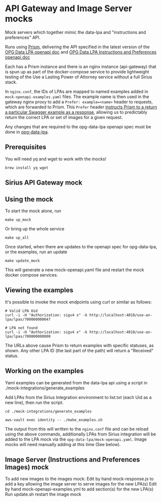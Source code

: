 # API Gateway and Image Server mocks

Mock servers which together mimic the data-lpa and "instructions and preferences" API.

Runs using [Prism](https://stoplight.io/open-source/prism), delivering the API specified in the latest version of the
[OPG Data LPA openapi doc](https://github.com/ministryofjustice/opg-data-lpa/blob/main/lambda_functions/v1/openapi/lpa-openapi.yml) and [OPG Data LPA Instructions and Preferences openapi doc](https://raw.githubusercontent.com/ministryofjustice/opg-data-lpa-instructions-preferences/main/docs/openapi/image-request-handler.yml)

Each has a Prism instance and there is an nginx instance (api-gateway) that is spun up as part of the docker-compose service to provide lightweight testing of the Use a Lasting Power of Attorney service without a full Sirius stack.

In `nginx.conf`, the IDs of LPAs are mapped to named examples added in `mock-openapi-examples.yaml` files.
The example name is then used in the gateway nginx proxy to add a `Prefer: example=<name>` header to requests, which are forwarded to Prism. This `Prefer` header [instructs Prism to a return a particular Swagger example as a response](https://github.com/stoplightio/prism/blob/master/docs/guides/01-mocking.md#Response-Generation), allowing us to predictably return the correct LPA or set of images  for a given request.

Any changes that are required to the opg-data-lpa openapi spec must be done in [opg-data-lpa](https://github.com/ministryofjustice/opg-data-lpa).

## Prerequisites

You will need yq and wget to work with the mocks!

```shell
brew install yq wget
```

## Sirius API Gateway mock

## Using the mock

To start the mock alone, run

```shell
make up_mock
```

Or bring up the whole service

```shell
make up_all
```

Once started, when there are updates to the openapi spec for opg-data-lpa, or the examples, run an update

```shell
make update_mock
```

This will generate a new mock-openapi.yaml file and restart the mock docker compose services.

## Viewing the examples

It's possible to invoke the mock endpoints using curl or similar as follows:

```shell
# Valid LPA Uid
curl -i -H "Authorization: sigv4 x" -k http://localhost:4010/use-an-lpa/lpas/700000000047

# LPA not found
curl -i -H "Authorization: sigv4 x" -k http://localhost:4010/use-an-lpa/lpas/700000000000
```

The URLs above cause Prism to return examples with specific statuses, as shown.
Any other LPA ID (the last part of the path) will return a "Received" status.

## Working on the examples

Yaml examples can be generated from the data-lpa api using a script in ./mock-integrations/generate_examples

Add LPAs from the Sirius Integration environment to list.txt (each Uid as a new line), then run the script.

```shell
cd ./mock-integrations/generate_examples

aws-vault exec identity -- ./make_examples.sh
```
The output from this will written to the `nginx.conf` file and can be reload using the above commands, additionally LPAs from Sirius integration will be added to the LPA mock via the `opg-data-lpa/mock-openapi.yaml`. Image mocks will need manually adding at this time (See below).

## Image Server (Instructions and Preferences Images) mock
To add new images to the images mock:
Edit by hand mock-response.js to add a key allowing the image server to serve images for the new LPA(s)
Edit by hand  mock-openapi-examples.yml  to add section(s) for the new LPA(s)
Run update.sh 
restart the image mock
